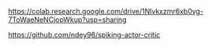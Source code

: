 https://colab.research.google.com/drive/1Nlvkxzmr6xb0vg-7ToWaeNeNCjopWkup?usp=sharing

https://github.com/ndey96/spiking-actor-critic
